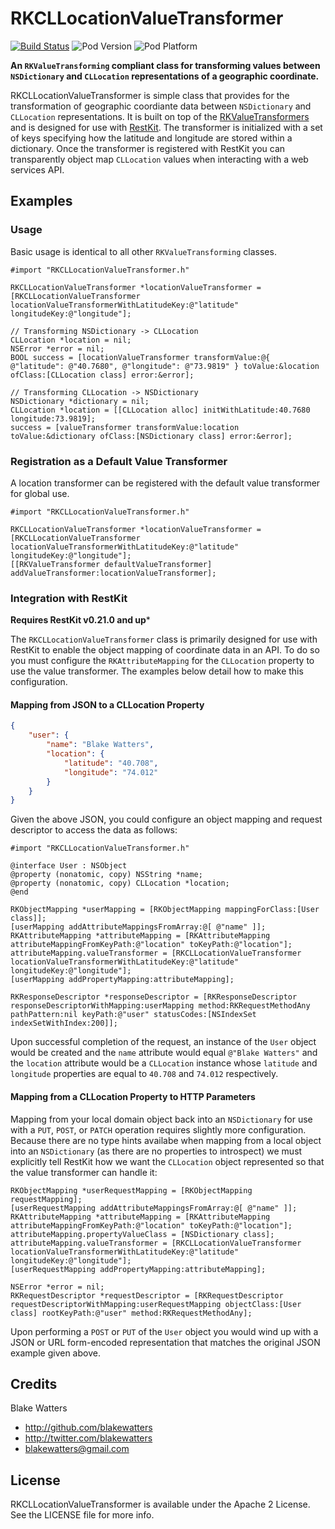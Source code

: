 RKCLLocationValueTransformer
============================

[![Build Status](https://travis-ci.org/RestKit/RKCLLocationValueTransformer.png?branch=master)](https://travis-ci.org/RestKit/RKCLLocationValueTransformer)
![Pod Version](http://cocoapod-badges.herokuapp.com/v/RKCLLocationValueTransformer/badge.png)
![Pod Platform](http://cocoapod-badges.herokuapp.com/p/RKCLLocationValueTransformer/badge.png)

**An `RKValueTransforming` compliant class for transforming values between `NSDictionary` and `CLLocation` representations of a geographic coordinate.**

RKCLLocationValueTransformer is simple class that provides for the transformation of geographic coordiante data between `NSDictionary` and `CLLocation` representations. It is built on top of the [RKValueTransformers](https://github.com/RestKit/RKValueTransformers) and is designed for use with [RestKit](https://github.com/RestKit/RestKit). The transformer is initialized with a set of keys specifying how the latitude and longitude are stored within a dictionary. Once the transformer is registered with RestKit you can transparently object map `CLLocation` values when interacting with a web services API.

## Examples

### Usage

Basic usage is identical to all other `RKValueTransforming` classes.

```objc
#import "RKCLLocationValueTransformer.h"

RKCLLocationValueTransformer *locationValueTransformer = [RKCLLocationValueTransformer locationValueTransformerWithLatitudeKey:@"latitude" longitudeKey:@"longitude"];

// Transforming NSDictionary -> CLLocation
CLLocation *location = nil;
NSError *error = nil;
BOOL success = [locationValueTransformer transformValue:@{ @"latitude": @"40.7680", @"longitude": @"73.9819" } toValue:&location ofClass:[CLLocation class] error:&error];

// Transforming CLLocation -> NSDictionary
NSDictionary *dictionary = nil;
CLLocation *location = [[CLLocation alloc] initWithLatitude:40.7680 longitude:73.9819];
success = [valueTransformer transformValue:location toValue:&dictionary ofClass:[NSDictionary class] error:&error];
```

### Registration as a Default Value Transformer

A location transformer can be registered with the default value transformer for global use.

```objc
#import "RKCLLocationValueTransformer.h"

RKCLLocationValueTransformer *locationValueTransformer = [RKCLLocationValueTransformer locationValueTransformerWithLatitudeKey:@"latitude" longitudeKey:@"longitude"];
[[RKValueTransformer defaultValueTransformer] addValueTransformer:locationValueTransformer];
```

### Integration with RestKit

**Requires RestKit v0.21.0 and up***

The `RKCLLocationValueTransformer` class is primarily designed for use with RestKit to enable the object mapping of coordinate data in an API. To do so you must configure
the `RKAttributeMapping` for the `CLLocation` property to use the value transformer. The examples below detail how to make this configuration.

#### Mapping from JSON to a CLLocation Property

```json
{
    "user": {
        "name": "Blake Watters",
        "location": {
            "latitude": "40.708",
            "longitude": "74.012"
        }
    }
}
```

Given the above JSON, you could configure an object mapping and request descriptor to access the data as follows:

```objc
#import "RKCLLocationValueTransformer.h"

@interface User : NSObject
@property (nonatomic, copy) NSString *name;
@property (nonatomic, copy) CLLocation *location;
@end

RKObjectMapping *userMapping = [RKObjectMapping mappingForClass:[User class]];
[userMapping addAttributeMappingsFromArray:@[ @"name" ]];
RKAttributeMapping *attributeMapping = [RKAttributeMapping attributeMappingFromKeyPath:@"location" toKeyPath:@"location"];
attributeMapping.valueTransformer = [RKCLLocationValueTransformer locationValueTransformerWithLatitudeKey:@"latitude" longitudeKey:@"longitude"];
[userMapping addPropertyMapping:attributeMapping];

RKResponseDescriptor *responseDescriptor = [RKResponseDescriptor responseDescriptorWithMapping:userMapping method:RKRequestMethodAny pathPattern:nil keyPath:@"user" statusCodes:[NSIndexSet indexSetWithIndex:200]];
```

Upon successful completion of the request, an instance of the `User` object would be created and the `name` attribute would equal `@"Blake Watters"` and the `location` attribute would be a `CLLocation` instance
whose `latitude` and `longitude` properties are equal to `40.708` and `74.012` respectively.

#### Mapping from a CLLocation Property to HTTP Parameters

Mapping from your local domain object back into an `NSDictionary` for use with a `PUT`, `POST`, or `PATCH` operation requires slightly more configuration. Because there are no type hints availabe when mapping
from a local object into an `NSDictionary` (as there are no properties to introspect) we must explicitly tell RestKit how we want the `CLLocation` object represented so that the value transformer can handle it:

```objc
RKObjectMapping *userRequestMapping = [RKObjectMapping requestMapping];
[userRequestMapping addAttributeMappingsFromArray:@[ @"name" ]];
RKAttributeMapping *attributeMapping = [RKAttributeMapping attributeMappingFromKeyPath:@"location" toKeyPath:@"location"];
attributeMapping.propertyValueClass = [NSDictionary class];
attributeMapping.valueTransformer = [RKCLLocationValueTransformer locationValueTransformerWithLatitudeKey:@"latitude" longitudeKey:@"longitude"];
[userRequestMapping addPropertyMapping:attributeMapping];

NSError *error = nil;
RKRequestDescriptor *requestDescriptor = [RKRequestDescriptor requestDescriptorWithMapping:userRequestMapping objectClass:[User class] rootKeyPath:@"user" method:RKRequestMethodAny];
```

Upon performing a `POST` or `PUT` of the `User` object you would wind up with a JSON or URL form-encoded representation that matches the original JSON example given above.

## Credits

Blake Watters

- http://github.com/blakewatters
- http://twitter.com/blakewatters
- blakewatters@gmail.com

## License

RKCLLocationValueTransformer is available under the Apache 2 License. See the LICENSE file for more info.
